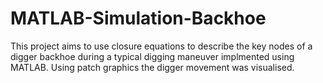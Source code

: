 # MATLAB-Simulation-Backhoe
This project aims to use closure equations to describe the key nodes of a digger backhoe during a typical digging maneuver implmented using MATLAB. Using patch graphics the digger movement was visualised.
